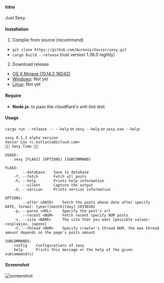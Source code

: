 #### Intro

Just Sexy.

#### Installation

1.  Complie from source (recommend)
   - `git clone https://github.com/AurevoirXavier/sexy.git`
   - `cargo build --release` (rust version 1.36.0 nightly)
2.  Download release
   - [OS X Mojave (10.14.3 18D42)]()
   - [Windows](#): Not yet
   - [Linux](#): Not yet
   
 #### Require
 
 - **Node.js**: to pass the cloudflare's anti-bot test.

#### Usage

`cargo run --release -- --help` or `sexy --help` or `sexy.exe --help`:

```text
sexy 0.1.3 alpha version
Xavier Lau <c.estlavie@icloud.com>
🎉🎉 Sexy Time 🎉🎉

USAGE:
    sexy [FLAGS] [OPTIONS] [SUBCOMMAND]

FLAGS:
        --database    Save to database
    -f, --fetch       Fetch all posts
    -h, --help        Prints help information
        --silent      Capture the output
    -V, --version     Prints version information

OPTIONS:
        --after <DATE>    Fetch the posts whose date after specify DATE, format: [year][month][day] 20190101
    -p, --parse <URL>     Specify the post's url
        --recent <NUM>    Fetch recent specify NUM posts
    -s, --site <NAME>     The site that you want [possible values: cosplayjav, japonx]
    -t, --thread <NUM>    Specify crawler's thread NUM, the max thread amount depends on the page's posts amount

SUBCOMMANDS:
    config    Configurations of sexy
    help      Prints this message or the help of the given subcommand(s)
```

#### Screenshot

![screenshot](demo.png)
